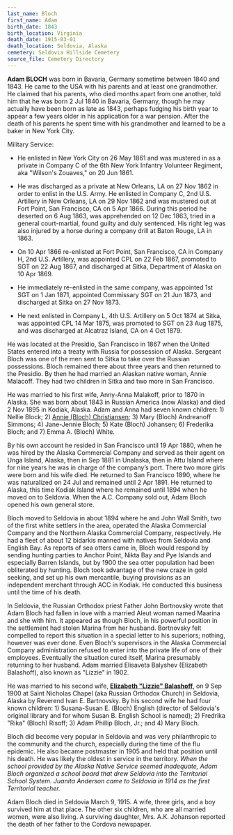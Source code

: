 ```yaml
---
last_name: Bloch
first_name: Adam
birth_date: 1843
birth_location: Virginia
death_date: 1915-03-01
death_location: Seldovia, Alaska
cemetery: Seldovia Hillside Cemetery
source_file: Cemetery Directory
---
```


**Adam BLOCH** was born in Bavaria, Germany sometime between 1840 and 1843.
He came to the USA with his parents and at least one grandmother. He
claimed that his parents, who died months apart from one another, told
him that he was born 2 Jul 1840 in Bavaria, Germany, though he may
actually have been born as late as 1843, perhaps fudging his birth year
to appear a few years older in his application for a war pension. After
the death of his parents he spent time with his grandmother and learned
to be a baker in New York City.

Military Service:

  - He enlisted in New York City on 26 May 1861 and was mustered in as a
    private in Company C of the 6th New York Infantry Volunteer
    Regiment, aka "Wilson's Zouaves," on 20 Jun 1861.

  - He was discharged as a private at New Orleans, LA on 27 Nov 1862 in
    order to enlist in the U.S. Army. He enlisted in Company C, 2nd U.S.
    Artillery in New Orleans, LA on 29 Nov 1862 and was mustered out at
    Fort Point, San Francisco, CA on 5 Apr 1866. During this period he
    deserted on 6 Aug 1863, was apprehended on 12 Dec 1863, tried in a
    general court-martial, found guilty and duly sentenced. His right
    leg was also injured by a horse during a company drill at Baton
    Rouge, LA in 1863.

  - On 10 Apr 1866 re-enlisted at Fort Point, San Francisco, CA in
    Company H, 2nd U.S. Artillery, was appointed CPL on 22 Feb 1867,
    promoted to SGT on 22 Aug 1867, and discharged at Sitka, Department
    of Alaska on 10 Apr 1869.

  - He immediately re-enlisted in the same company, was appointed 1st
    SGT on 1 Jan 1871, appointed Commissary SGT on 21 Jun 1873, and
    discharged at Sitka on 27 Nov 1873.

  - He next enlisted in Company L, 4th U.S. Artillery on 5 Oct 1874 at
    Sitka, was appointed CPL 14 Mar 1875, was promoted to SGT on 23 Aug
    1875, and was discharged at Alcatraz Island, CA on 4 Oct 1879.

He was located at the Presidio, San Francisco in 1867 when the United
States entered into a treaty with Russia for possession of Alaska.
Sergeant Bloch was one of the men sent to Sitka to take over the Russian
possessions. Bloch remained there about three years and then returned to
the Presidio. By then he had married an Alaskan native woman, Annie
Malacoff. They had two children in Sitka and two more in San Francisco.

He was married to his first wife, Anny-Anna Malakoff, prior to 1870 in
Alaska. She was born about 1843 in Russian America (now Alaska) and died
2 Nov 1895 in Kodiak, Alaska. Adam and Anna had seven known children: 1)
Nellie Block; 2) [Annie (Bloch) Christiansen](./Christiansen_Annie_Bloch.md); 3) Mary (Bloch) Andreanoff
Simmons; 4) Jane-Jennie Bloch; 5) Kate (Bloch) Johansen; 6) Frederika
Bloch; and 7) Emma A. (Bloch) White.

By his own account he resided in San Francisco until 19 Apr 1880, when
he was hired by the Alaska Commercial Company and served as their agent
on Unga Island, Alaska, then in Sep 1881 in Unalaska, then in Attu
Island where for nine years he was in charge of the company’s port.
There two more girls were born and his wife died. He returned to San
Francisco 1890, where he was naturalized on 24 Jul and remained until 2
Apr 1891. He returned to Alaska, this time Kodiak Island where he
remained until 1894 when he moved on to Seldovia. When the A.C. Company
sold out, Adam Bloch opened his own general store.

Bloch moved to Seldovia in about 1894 where he and John Wall Smith, two
of the first white settlers in the area, operated the Alaska Commercial
Company and the Northern Alaska Commercial Company, respectively. He had
a fleet of about 12 bidarkis manned with natives from Seldovia and
English Bay. As reports of sea otters came in, Bloch would respond by
sending hunting parties to Anchor Point, Nikta Bay and Pye Islands and
especially Barren Islands, but by 1900 the sea otter population had been
obliterated by hunting. Bloch took advantage of the new craze in gold
seeking, and set up his own mercantile, buying provisions as an
independent merchant through ACC in Kodiak. He conducted this business
until the time of his death.

In Seldovia, the Russian Orthodox priest Father John Bortnovsky wrote
that Adam Bloch had fallen in love with a married Aleut woman named
Maarina and she with him. It appeared as though Bloch, in his powerful
position in the settlement had stolen Marina from her husband.
Bortnovsky felt compelled to report this situation in a special letter
to his superiors; nothing, however was ever done. Even Bloch's
supervisors in the Alaska Commercial Company administration refused to
enter into the private life of one of their employees. Eventually the
situation cured itself, Marina presumably returning to her husband. Adam
married Elisaveta Balyshev (Elizabeth Balashoff), also known as "Lizzie"
in 1902.

He was married to his second wife, [**Elizabeth "Lizzie" Balashoff**](./Markle_Elizabeth_Bloch.md), on 9
Sep 1900 at Saint Nicholas Chapel (aka Russian Orthodox Church) in
Seldovia, Alaska by Reverend Ivan E. Bartnovsky. By his second wife he
had four known children: 1) Susana-Susan E. (Bloch) English (director of
Seldovia's original library and for whom Susan B. English School is
named); 2) Fredrika "Rika" (Bloch) Risoff; 3) Adam Phillip Bloch, Jr.;
and 4) Mary Bloch.

Bloch did become very popular in Seldovia and was very philanthropic to
the community and the church, especially during the time of the flu
epidemic. He also became postmaster in 1905 and held that position until
his death. He was likely the oldest in service in the territory. *When
the school provided by the Alaska Native Service seemed inadequate, Adam
Bloch organized a school board that drew Seldovia into the Territorial
School System. Juanita Anderson came to Seldovia in 1914 as the first
Territorial teacher.*

Adam Bloch died in Seldovia March 9, 1915. A wife, three girls, and a
boy survived him at that place. The other six children, who are all
married women, were also living. A surviving daughter, Mrs. A.K.
Johanson reported the death of her father to the Cordova newspaper.

